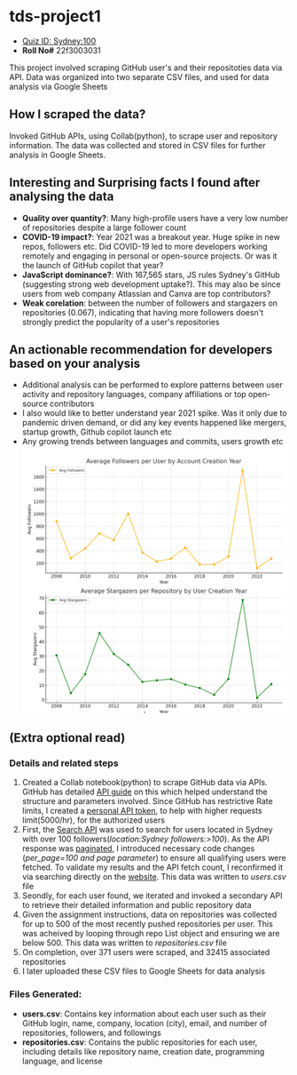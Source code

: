 # tds-project1
- [Quiz ID: Sydney:100](https://tools-in-data-science.pages.dev/project1)
- **Roll No#** 22f3003031

This project involved scraping GitHub user's and their repositoties data via API. Data was organized into two separate CSV files, and used for data analysis via Google Sheets

## How I scraped the data?
Invoked GitHub APIs, using Collab(python), to scrape user and repository information. The data was collected and stored in CSV files for further analysis in Google Sheets.

## Interesting and Surprising facts I found after analysing the data
- **Quality over quantity?**: Many high-profile users have a very low number of repositories despite a large follower count
- **COVID-19 impact?**: Year 2021 was a breakout year. Huge spike in new repos, followers etc. Did COVID-19 led to more developers working remotely and engaging in personal or open-source projects. Or was it the launch of GitHub copilot that year?
- **JavaScript dominance?**: With 167,565 stars, JS rules Sydney's GitHub (suggesting strong web development uptake?). This may also be since users from web company Atlassian and Canva are top contributors?
- **Weak corelation**: between the number of followers and stargazers on repositories (0.067), indicating that having more followers doesn't strongly predict the popularity of a user's repositories

## An actionable recommendation for developers based on your analysis
- Additional analysis can be performed to explore patterns between user activity and repository languages, company affiliations or top open-source contributors
- I also would like to better understand year 2021 spike. Was it only due to pandemic driven demand, or did any key events happened like mergers, startup growth, Github copilot launch etc
- Any growing trends between languages and commits, users growth etc
![alt text](https://github.com/sidg75/tds-project1/blob/main/users_trend_by_years.png)

## (Extra optional read)
### Details and related steps
1. Created a Collab notebook(python) to scrape GitHub data via APIs. GitHub has detailed [API guide](https://docs.github.com/en/rest/about-the-rest-api/about-the-rest-api?apiVersion=2022-11-28) on this which helped understand the structure and parameters involved. Since GitHub has restrictive Rate limits, I created a [personal API token](https://github.com/settings/personal-access-tokens/new), to help with higher requests limit(5000/hr), for the authorized users
2. First, the [Search API](https://docs.github.com/en/rest/search/search?apiVersion=2022-11-28) was used to search for users located in Sydney with over 100 followers(_location:Sydney followers:>100_). As the API response was [paginated](https://docs.github.com/en/rest/using-the-rest-api/using-pagination-in-the-rest-api?apiVersion=2022-11-28), I introduced necessary code changes (_per_page=100 and page parameter_) to ensure all qualifying users were fetched. To validate my results and the API fetch count, I reconfirmed it via searching directly on the [website](https://github.com/search?q=location%3ASydney%20followers%3A%3E100&type=users). This data was written to _users.csv_ file
3. Seondly, for each user found, we iterated and invoked a secondary API to retrieve their detailed information and public repository data
4. Given the assignment instructions, data on repositories was collected for up to 500 of the most recently pushed repositories per user. This was acheived by looping through repo List object and ensuring we are below 500. This data was written to _repositories.csv_ file
5. On completion, over 371 users were scraped, and 32415 associated repositories
6. I later uploaded these CSV files to Google Sheets for data analysis

### Files Generated:
- **users.csv**: Contains key information about each user such as their GitHub login, name, company, location (city), email, and number of repositories, followers, and followings
- **repositories.csv**: Contains the public repositories for each user, including details like repository name, creation date, programming language, and license


